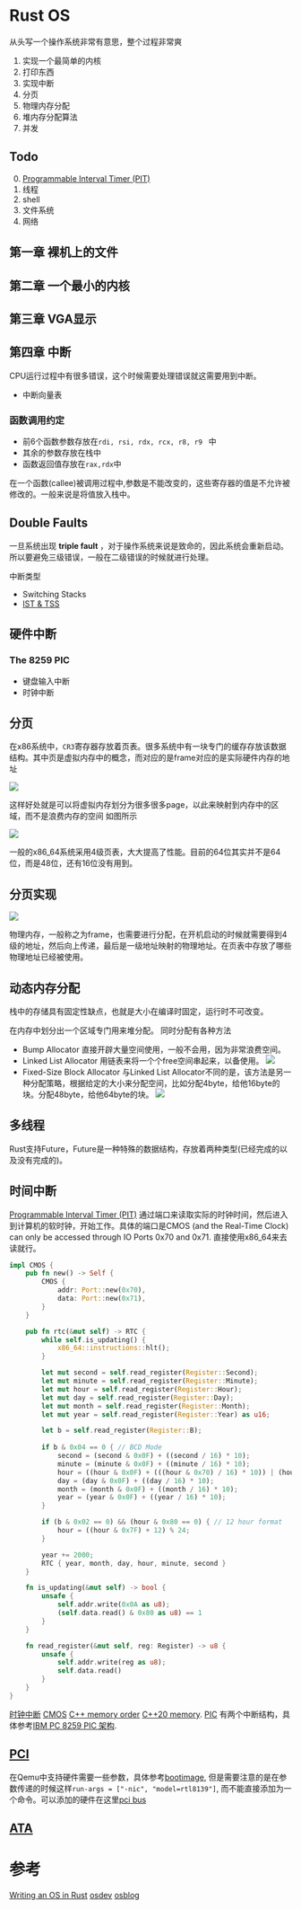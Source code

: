 # Rust OS
从头写一个操作系统非常有意思，整个过程非常爽

1. 实现一个最简单的内核
2. 打印东西
3. 实现中断
4. 分页
5. 物理内存分配
6. 堆内存分配算法
7. 并发

## Todo

0. [Programmable Interval Timer (PIT)](https://wiki.osdev.org/Programmable_Interval_Timer)
1. 线程
2. shell
3. 文件系统
4. 网络

## 第一章 裸机上的文件



## 第二章 一个最小的内核


## 第三章 VGA显示

## 第四章 中断
CPU运行过程中有很多错误，这个时候需要处理错误就这需要用到中断。

- 中断向量表

### 函数调用约定
- 前6个函数参数存放在```rdi, rsi, rdx, rcx, r8, r9 ``` 中
- 其余的参数存放在栈中
- 函数返回值存放在```rax,rdx```中

在一个函数(callee)被调用过程中,参数是不能改变的，这些寄存器的值是不允许被修改的。一般来说是将值放入栈中。

## Double Faults
一旦系统出现 **triple fault** ，对于操作系统来说是致命的，因此系统会重新启动。 所以要避免三级错误，一般在二级错误的时候就进行处理。

中断类型

- Switching Stacks
- [IST & TSS](https://os.phil-opp.com/double-fault-exceptions/#the-ist-and-tss)

## 硬件中断

### The 8259 PIC

- 键盘输入中断
- 时钟中断

## 分页

在x86系统中，```CR3```寄存器存放着页表。很多系统中有一块专门的缓存存放该数据结构。其中页是虚拟内存中的概念，而对应的是frame对应的是实际硬件内存的地址

![](https://os.phil-opp.com/paging-introduction/paging-page-tables.svg)

这样好处就是可以将虚拟内存划分为很多很多page，以此来映射到内存中的区域，而不是浪费内存的空间 如图所示

![](https://os.phil-opp.com/paging-introduction/segmentation-fragmentation.svg)

一般的x86_64系统采用4级页表，大大提高了性能。目前的64位其实并不是64位，而是48位，还有16位没有用到。

## 分页实现

![](https://os.phil-opp.com/paging-introduction/x86_64-page-table-translation.svg)

物理内存，一般称之为frame，也需要进行分配，在开机启动的时候就需要得到4级的地址，然后向上传递，最后是一级地址映射的物理地址。在页表中存放了哪些物理地址已经被使用。

## 动态内存分配
栈中的存储具有固定性缺点，也就是大小在编译时固定，运行时不可改变。

在内存中划分出一个区域专门用来堆分配。 同时分配有各种方法

- Bump Allocator
直接开辟大量空间使用，一般不会用，因为非常浪费空间。
- Linked List Allocator
用链表来将一个个free空间串起来，以备使用。
![](https://os.phil-opp.com/allocator-designs/linked-list-allocation.svg)
- Fixed-Size Block Allocator
与Linked List Allocator不同的是，该方法是另一种分配策略，根据给定的大小来分配空间，比如分配4byte，给他16byte的块。分配48byte，给他64byte的块。
![](https://os.phil-opp.com/allocator-designs/fixed-size-block-example.svg)




## 多线程
Rust支持Future，Future是一种特殊的数据结构，存放着两种类型(已经完成的以及没有完成的)。



## 时间中断
[Programmable Interval Timer (PIT)](https://wiki.osdev.org/Programmable_Interval_Timer)
通过端口来读取实际的时钟时间，然后进入到计算机的软时钟，开始工作。具体的端口是CMOS (and the Real-Time Clock) can only be accessed through IO Ports 0x70 and 0x71. 直接使用x86_64来去读就行。
```rust
impl CMOS {
    pub fn new() -> Self {
        CMOS {
            addr: Port::new(0x70),
            data: Port::new(0x71),
        }
    }

    pub fn rtc(&mut self) -> RTC {
        while self.is_updating() {
            x86_64::instructions::hlt();
        }

        let mut second = self.read_register(Register::Second);
        let mut minute = self.read_register(Register::Minute);
        let mut hour = self.read_register(Register::Hour);
        let mut day = self.read_register(Register::Day);
        let mut month = self.read_register(Register::Month);
        let mut year = self.read_register(Register::Year) as u16;

        let b = self.read_register(Register::B);
        
        if b & 0x04 == 0 { // BCD Mode
            second = (second & 0x0F) + ((second / 16) * 10);
            minute = (minute & 0x0F) + ((minute / 16) * 10);
            hour = ((hour & 0x0F) + (((hour & 0x70) / 16) * 10)) | (hour & 0x80);
            day = (day & 0x0F) + ((day / 16) * 10);
            month = (month & 0x0F) + ((month / 16) * 10);
            year = (year & 0x0F) + ((year / 16) * 10);
        }

        if (b & 0x02 == 0) && (hour & 0x80 == 0) { // 12 hour format
            hour = ((hour & 0x7F) + 12) % 24;
        }

        year += 2000;
        RTC { year, month, day, hour, minute, second }
    }

    fn is_updating(&mut self) -> bool {
        unsafe {
            self.addr.write(0x0A as u8);
            (self.data.read() & 0x80 as u8) == 1
        }
    }

    fn read_register(&mut self, reg: Register) -> u8 {
        unsafe {
            self.addr.write(reg as u8);
            self.data.read()
        }
    }
}
```
[时钟中断](https://blog.csdn.net/wrx1721267632/article/details/50527595)
[CMOS](https://wiki.osdev.org/CMOS)
[C++ memory order](https://www.zhihu.com/question/24301047)
[C++20 memory](https://en.cppreference.com/w/cpp/atomic/memory_order).
[PIC](https://wiki.osdev.org/8259_PIC)
有两个中断结构，具体参考[IBM PC 8259 PIC 架构](https://wiki.osdev.org/8259_PIC).

## [PCI](https://wiki.osdev.org/PCI)
在Qemu中支持硬件需要一些参数，具体参考[bootimage](https://github.com/rust-osdev/bootimage), 但是需要注意的是在参数传递的时候这样```run-args = ["-nic", "model=rtl8139"]```, 而不能直接添加为一个命令。可以添加的硬件在这里[pci bus](https://www.linux-kvm.org/page/Hotadd_pci_devices)

## [ATA](https://wiki.osdev.org/ATA_PIO_Mode)


# 参考
[Writing an OS in Rust](https://os.phil-opp.com)
[osdev](https://wiki.osdev.org)
[osblog](https://github.com/sgmarz/osblog)
